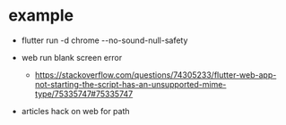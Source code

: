 # example

- flutter run -d chrome --no-sound-null-safety
- web run blank screen error 
    - https://stackoverflow.com/questions/74305233/flutter-web-app-not-starting-the-script-has-an-unsupported-mime-type/75335747#75335747


- articles hack on web for path